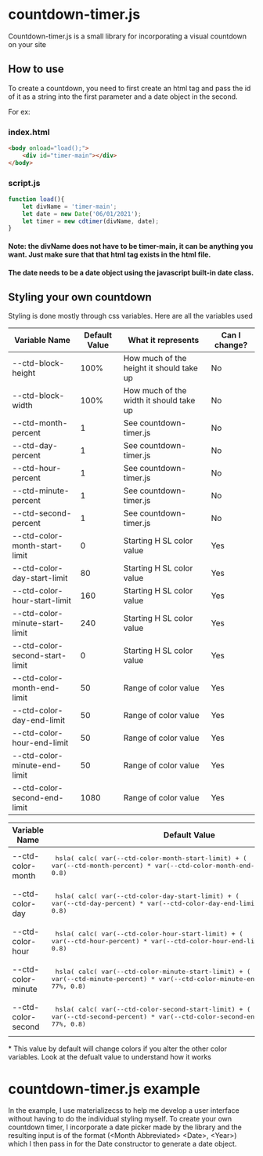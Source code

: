# countdown-timer.js
Countdown-timer.js is a small library for incorporating a visual countdown on your site

## How to use

To create a countdown, you need to first create an html tag and pass the id of it as a string into the first parameter and a date object in the second.

For ex:


### index.html
```html
<body onload="load();">
    <div id="timer-main"></div>
</body>
```

### script.js
```javascript
function load(){
    let divName = 'timer-main';
    let date = new Date('06/01/2021');
    let timer = new cdtimer(divName, date);
}
```
####  Note: the divName does not have to be timer-main, it can be anything you want. Just make sure that that html tag exists in the html file.

#### The date needs to be a date object using the javascript built-in date class.

## Styling your own countdown

Styling is done mostly through css variables.
Here are all the variables used

|Variable Name | Default Value | What it represents | Can I change? |
|---|---|---|---| 
| --ctd-block-height  |  100% | How much of the height it should take up |  No |
| --ctd-block-width  |  100% | How much of the width it should take up |  No |
| --ctd-month-percent |  1 | See countdown-timer.js |  No |
| --ctd-day-percent |  1 | See countdown-timer.js |  No |
| --ctd-hour-percent |  1 | See countdown-timer.js |  No |
| --ctd-minute-percent |  1 | See countdown-timer.js |  No |
| --ctd-second-percent |  1 | See countdown-timer.js |  No |
| --ctd-color-month-start-limit |  0 | Starting H </pre>SL color value | Yes |
| --ctd-color-day-start-limit |  80 | Starting H </pre>SL color value | Yes |
| --ctd-color-hour-start-limit |  160 | Starting H </pre>SL color value | Yes |
| --ctd-color-minute-start-limit |  240 | Starting H </pre>SL color value | Yes |
| --ctd-color-second-start-limit |  0 | Starting H </pre>SL color value | Yes |
| --ctd-color-month-end-limit |  50 | Range  </pre>of color value | Yes |
| --ctd-color-day-end-limit |  50 | Range  </pre>of color value | Yes |
| --ctd-color-hour-end-limit |  50 | Range  </pre>of color value | Yes |
| --ctd-color-minute-end-limit |  50 | Range  </pre>of color value | Yes |
| --ctd-color-second-end-limit |  1080 | Range  </pre>of color value | Yes |

|Variable Name | Default Value | What it represents | Can I change? |
|---|---|---|---| 
| --ctd-color-month | <pre> hsla( calc( var(--ctd-color-month-start-limit) + ( var(--ctd-month-percent) * var(--ctd-color-month-end-limit))), 90%, 77%, 0.8) </pre> | Color value | Yes* |
| --ctd-color-day | <pre> hsla( calc( var(--ctd-color-day-start-limit) + ( var(--ctd-day-percent) * var(--ctd-color-day-end-limit))), 90%, 77%, 0.8) </pre> | Color value | Yes* |
| --ctd-color-hour | <pre> hsla( calc( var(--ctd-color-hour-start-limit) + ( var(--ctd-hour-percent) * var(--ctd-color-hour-end-limit))), 90%, 77%, 0.8) </pre> | Color value | Yes* |
| --ctd-color-minute | <pre> hsla( calc( var(--ctd-color-minute-start-limit) + ( var(--ctd-minute-percent) * var(--ctd-color-minute-end-limit))), 90%, 77%, 0.8) </pre> | Color value | Yes* |
| --ctd-color-second | <pre> hsla( calc( var(--ctd-color-second-start-limit) + ( var(--ctd-second-percent) * var(--ctd-color-second-end-limit))), 90%, 77%, 0.8) </pre> | Color value | Yes* |

\* This value by default will change colors if you alter the other color variables. Look at the defualt value to understand how it works

# countdown-timer.js example

In the example, I use materializecss to help me develop a user interface without having to do the individual styling myself. To create your own countdown timer, I incorporate a date picker made by the library and the resulting input is of the format (\<Month Abbreviated> \<Date>, \<Year>) which I then pass in for the Date constructor to generate a date object.
